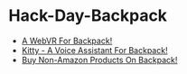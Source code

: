 # Hack-Day-Backpack

* [A WebVR For Backpack!](https://github.com/abrarShariar/HackBackpackBang)
* [Kitty - A Voice Assistant For Backpack!](https://www.youtube.com/watch?v=VTLlH3G6eCE)
* [Buy Non-Amazon Products On Backpack!](https://www.youtube.com/watch?v=QXd4tZwgqww)

